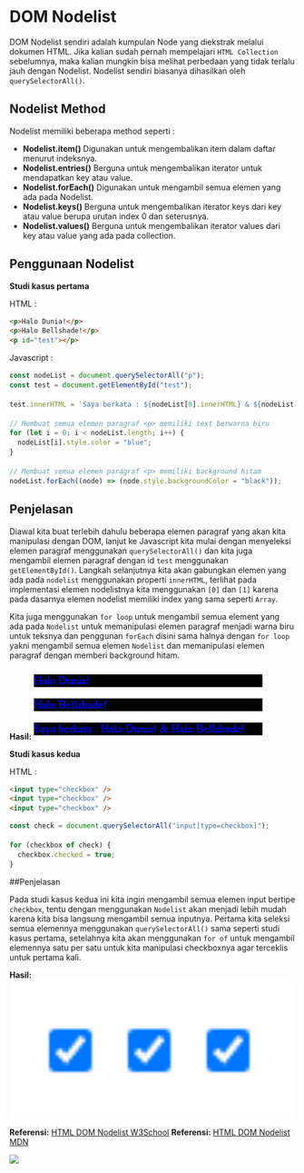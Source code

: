 # DOM Nodelist

DOM Nodelist sendiri adalah kumpulan Node yang diekstrak melalui dokumen HTML. Jika kalian sudah pernah mempelajari `HTML Collection` sebelumnya, maka kalian mungkin bisa melihat perbedaan yang tidak terlalu jauh dengan Nodelist. Nodelist sendiri biasanya dihasilkan oleh `querySelectorAll()`.

## Nodelist Method

Nodelist memiliki beberapa method seperti :

- **Nodelist.item()**
  Digunakan untuk mengembalikan item dalam daftar menurut indeksnya.
- **Nodelist.entries()**
  Berguna untuk mengembalikan iterator untuk mendapatkan key atau value.
- **Nodelist.forEach()**
  Digunakan untuk mengambil semua elemen yang ada pada Nodelist.
- **Nodelist.keys()**
  Berguna untuk mengembalikan iterator keys dari key atau value berupa urutan index 0 dan seterusnya.
- **Nodelist.values()**
  Berguna untuk mengembalikan iterator values dari key atau value yang ada pada collection.

## Penggunaan Nodelist

**Studi kasus pertama**

HTML :

```html
<p>Halo Dunia!</p>
<p>Halo Bellshade!</p>
<p id="test"></p>
```

Javascript :

```javascript
const nodeList = document.querySelectorAll("p");
const test = document.getElementById("test");

test.innerHTML = `Saya berkata : ${nodeList[0].innerHTML} & ${nodeList[1].innerHTML}`;

// Membuat semua elemen paragraf <p> memiliki text berwarna biru
for (let i = 0; i < nodeList.length; i++) {
  nodeList[i].style.color = "blue";
}

// Membuat semua elemen paragraf <p> memiliki background hitam
nodeList.forEach((node) => (node.style.backgroundColor = "black"));
```

## Penjelasan

Diawal kita buat terlebih dahulu beberapa elemen paragraf yang akan kita manipulasi dengan DOM, lanjut ke Javascript kita mulai dengan menyeleksi elemen paragraf menggunakan `querySelectorAll()` dan kita juga mengambil elemen paragraf dengan id
`test` menggunakan `getElementById()`. Langkah selanjutnya kita akan gabungkan elemen yang ada pada `nodelist` menggunakan properti `innerHTML`, terlihat pada implementasi elemen nodelistnya kita menggunakan `[0]` dan `[1]` karena pada dasarnya elemen nodelist memiliki index yang sama seperti `Array`.

Kita juga menggunakan `for loop` untuk mengambil semua element yang ada pada `Nodelist` untuk memanipulasi elemen paragraf menjadi warna biru untuk teksnya dan penggunan `forEach` disini sama halnya dengan `for loop` yakni mengambil semua elemen `Nodelist` dan memanipulasi elemen paragraf dengan memberi background hitam.

**Hasil:**
<img src="img/nodelist1.png" alt="toggle" width="80%">

**Studi kasus kedua**

HTML :

```html
<input type="checkbox" />
<input type="checkbox" />
<input type="checkbox" />
```

```javascript
const check = document.querySelectorAll("input[type=checkbox]");

for (checkbox of check) {
  checkbox.checked = true;
}
```

##Penjelasan

Pada studi kasus kedua ini kita ingin mengambil semua elemen input bertipe `checkbox`, tentu dengan menggunakan `Nodelist` akan menjadi lebih mudah karena kita bisa langsung mengambil semua inputnya. Pertama kita seleksi semua elemennya menggunakan `querySelectorAll()` sama seperti studi kasus pertama, setelahnya kita akan menggunakan `for of` untuk mengambil elemennya satu per satu untuk kita manipulasi checkboxnya agar terceklis untuk pertama kali.

**Hasil:**
<img src="img/nodelist2.png" alt="toggle" width="100%">

**Referensi:** [HTML DOM Nodelist W3School](https://www.w3schools.com/js/js_htmldom_nodelist.asp)
**Referensi:** [HTML DOM Nodelist MDN](https://developer.mozilla.org/en-US/docs/Web/API/NodeList)

[<img align="left" src="https://api.bellshade.org/badge/navigation?badgeType=previous&text=Event Bubbling & Capturing" />](../008_Event_Bubbling_and_Capturing)
